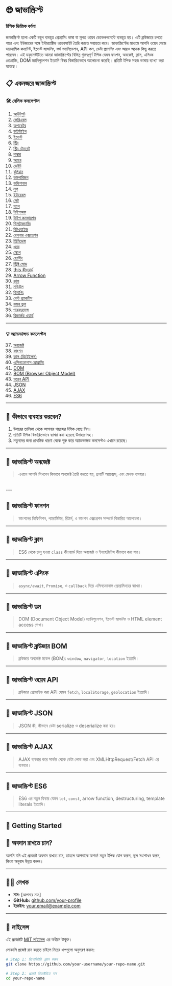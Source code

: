 # 🌐 জাভাস্ক্রিপ্ট 

### টপিক ভিত্তিক বর্ণনা
জাভাস্ক্রিপ্ট হলো একটি বহুল ব্যবহৃত প্রোগ্রামিং ভাষা যা মূলত ওয়েব ডেভেলপমেন্টে ব্যবহৃত হয়। এটি ব্রাউজারে চলতে পারে এবং ইউজারের সঙ্গে ইন্টার‌্যাক্টিভ ওয়েবসাইট তৈরি করতে সহায়তা করে। জাভাস্ক্রিপ্টের মাধ্যমে আপনি ওয়েব পেজে ডায়নামিক কনটেন্ট, ইভেন্ট হ্যান্ডলিং, ফর্ম ভ্যালিডেশন, API কল, ডেটা প্রসেসিং এবং আরও অনেক কিছু করতে পারবেন।
এই ডকুমেন্টটিতে আমরা জাভাস্ক্রিপ্টের বিভিন্ন গুরুত্বপূর্ণ টপিক যেমন ফাংশন, অবজেক্ট, ক্লাস, এসিংক প্রোগ্রামিং, DOM ম্যানিপুলেশন ইত্যাদি বিষয় বিস্তারিতভাবে আলোচনা করেছি। প্রতিটি টপিক সহজ ভাষায় ব্যাখ্যা করা হয়েছে।



## 📋 একনজরে জাভাস্ক্রিপ্ট

### 🛠️ বেসিক কনসেপ্টস

1. [আউটপুট](#আউটপুট)
2. [ভেরিএবল](#ভেরিএবল)
3. [অপারেটর](#অপারেটর)
4. [ডাটাটাইপ](#ডাটাটাইপ)
5. [ইভেন্ট](#ইভেন্ট)
6. [স্ট্রিং](#স্ট্রিং)
7. [স্ট্রিং টেমপ্লেট](#স্ট্রিং-টেমপ্লেট)
8. [নাম্বার](#নাম্বার)
9. [অ্যারে](#অ্যারে)
10. [ডেইট](#ডেইট)
11. [বুলিয়ান](#বুলিয়ান)
12. [কমপারিজন](#কমপারিজন)
13. [কন্ডিশনাল](#কন্ডিশনাল)
14. [লুপ](#লুপ)
15. [ইটারেবল](#ইটারেবল)
16. [সেট](#সেট)
17. [ম্যাপ](#ম্যাপ)
18. [টাইপঅফ](#টাইপঅফ)
19. [টাইপ কনভারশন](#টাইপ-কনভারশন)
20. [ডিসট্রাকচারিং](#ডিসট্রাকচারিং)
21. [বিটওয়াইজ](#বিটওয়াইজ)
22. [রেগুলার এক্সপ্রেশন](#রেগুলার-এক্সপ্রেশন)
23. [প্রিসিডেন্স](#প্রিসিডেন্স)
24. [এরর](#এরর)
25. [স্কোপ](#স্কোপ)
26. [হোস্টিং](#হোস্টিং)
27. [স্ট্রিক্ট মোড](#স্ট্রিক্ট-মোড)
28. [this কীওয়ার্ড](#this-কিওয়ার্ড)
29. [Arrow Function](#arrow-function)
30. [ক্লাস](#ক্লাস)
31. [মডিউল](#মডিউল)
32. [ডিবাগিং](#ডিবাগিং)
33. [বেস্ট প্র্যাকটিস](#বেস্ট-প্র্যাকটিস)
34. [কমন ভুল](#কমন-ভুল)
35. [পারফরমেন্স](#পারফরমেন্স)
36. [রিজার্ভড ওয়ার্ড](#রিজার্ভড-ওয়ার্ড)

---

### 💡 অ্যাডভান্সড কনসেপ্টস

37. [অবজেক্ট](#অবজেক্ট)
38. [ফাংশন](#ফাংশন)
39. [ক্লাস (ডিটেইলস)](#ক্লাস)
40. [এসিনক্রোনাস প্রোগ্রামিং](#এসিনক্রোনাস-প্রোগ্রামিং)
41. [DOM](#dom)
42. [BOM (Browser Object Model)](#bom-browser-object-model)
43. [ওয়েব API](#ওয়েব-api)
44. [JSON](#json)
45. [AJAX](#ajax)
46. [ES6](#es6)

---

## 📝 কীভাবে ব্যবহার করবেন?

1. উপরের তালিকা থেকে আপনার পছন্দের টপিক বেছে নিন।
2. প্রতিটি টপিক বিস্তারিতভাবে ব্যাখ্যা করা হয়েছে উদাহরণসহ।
3. নতুনদের জন্য প্রাথমিক ধারণা থেকে শুরু করে অ্যাডভান্সড কনসেপ্টও এখানে রয়েছে।

---

## 🔸 জাভাস্ক্রিপ্ট অবজেক্ট
> এখানে আপনি শিখবেন কিভাবে অবজেক্ট তৈরি করতে হয়, প্রপার্টি অ্যাক্সেস, এবং মেথড ব্যবহার।
<br />
---

## 🔸 জাভাস্ক্রিপ্ট ফানশন
> ফাংশনের ডিফিনিশন, প্যারামিটার, রিটার্ন, ও ফাংশন এক্সপ্রেশন সম্পর্কে বিস্তারিত আলোচনা।

---

## 🔸 জাভাস্ক্রিপ্ট ক্লাস
> ES6 থেকে চালু হওয়া `class` কীওয়ার্ড দিয়ে অবজেক্ট ও ইনহেরিটেন্স কীভাবে করা যায়।

---

## 🔸 জাভাস্ক্রিপ্ট এসিংক
> `async/await`, `Promise`, ও `callback` দিয়ে এসিনক্রোনাস প্রোগ্রামিংয়ের ব্যাখ্যা।

---

## 🔸 জাভাস্ক্রিপ্ট ডম
> DOM (Document Object Model) ম্যানিপুলেশন, ইভেন্ট হ্যান্ডলিং ও HTML element access শেখা।

---

## 🔸 জাভাস্ক্রিপ্ট ব্রাউজার BOM
> ব্রাউজার অবজেক্ট মডেল (BOM): `window`, `navigator`, `location` ইত্যাদি।

---

## 🔸 জাভাস্ক্রিপ্ট ওয়েব API
> ব্রাউজার প্রোভাইড করা API যেমন `fetch`, `localStorage`, `geolocation` ইত্যাদি।

---

## 🔸 জাভাস্ক্রিপ্ট JSON
> JSON কী, কীভাবে ডেটা serialize ও deserialize করা হয়।

---

## 🔸 জাভাস্ক্রিপ্ট AJAX
> AJAX ব্যবহার করে সার্ভার থেকে ডেটা লোড করা এবং XMLHttpRequest/Fetch API এর ব্যবহার।

---

## 🔸 জাভাস্ক্রিপ্ট ES6
> ES6 এর নতুন ফিচার যেমন `let`, `const`, arrow function, destructuring, template literals ইত্যাদি।

---

## 🚀 Getting Started


## 📌 অবদান রাখতে চান?

আপনি যদি এই প্রজেক্টে অবদান রাখতে চান, তাহলে আপনাকে স্বাগত! নতুন টপিক যোগ করুন, ভুল সংশোধন করুন, কিংবা অনুবাদ উন্নত করুন।

---

## 🧑‍💻 লেখক

- **নাম:** [আপনার নাম]
- **GitHub:** [github.com/your-profile](https://github.com/your-profile)
- **ইমেইল:** your.email@example.com

---

## 📄 লাইসেন্স

এই প্রজেক্টটি [MIT লাইসেন্স](LICENSE) এর অধীনে উন্মুক্ত।


লোকালি প্রজেক্ট রান করতে চাইলে নিচের ধাপগুলো অনুসরণ করুন:

```bash
# Step 1: রিপোজিটরি ক্লোন করুন
git clone https://github.com/your-username/your-repo-name.git

# Step 2: প্রজেক্ট ডিরেক্টরিতে যান
cd your-repo-name

